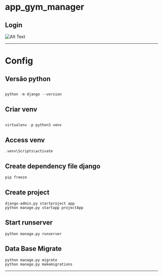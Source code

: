 # app_gym_manager

## Login

![Alt Text](https://user-images.githubusercontent.com/30847731/76859403-089a2b00-6838-11ea-802f-ee4b6643171a.PNG)


---
# Config 

## Versão python

```python

python -m django --version

```

## Criar venv
```python

virtualenv -p python3 venv
```

## Access venv

```
.venv\Scripts\activate
```

## Create dependency file django

```
pip freeze 
```

## Create project 
```
django-admin.py startproject app
python manage.py startapp projectApp
```

## Start runserver
```
python manage.py runserver
```

## Data Base Migrate
```
python manage.py migrate
python manage.py makemigrations
```
---
